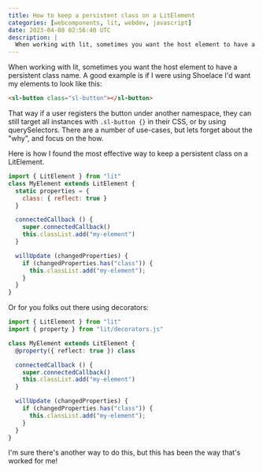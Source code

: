 ```yaml
---
title: How to keep a persistent class on a LitElement
categories: [webcomponents, lit, webdev, javascript]
date: 2023-04-08 02:56:40 UTC
description: |
  When working with lit, sometimes you want the host element to have a persistent class name. A good...
---
```


When working with lit, sometimes you want the host element to have a persistent class name. A good example is if I were using Shoelace I'd want my elements to look like this:

```html
<sl-button class="sl-button"></sl-button>
```

That way if a user registers the button under another namespace, they can still target all instances with `.sl-button {}` in their CSS, or by using querySelectors. There are a number of use-cases, but lets forget about the "why", and focus on the how.

Here is how I found the most effective way to keep a persistent class on a LitElement.

```js
import { LitElement } from "lit"
class MyElement extends LitElement {
  static properties = {
    class: { reflect: true }
  }

  connectedCallback () {
    super.connectedCallback()
    this.classList.add("my-element")
  }

  willUpdate (changedProperties) {
    if (changedProperties.has("class")) {
      this.classList.add("my-element");
    }
  }
}
```

Or for you folks out there using decorators:

```ts
import { LitElement } from "lit"
import { property } from "lit/decorators.js"

class MyElement extends LitElement {
  @property({ reflect: true }) class

  connectedCallback () {
    super.connectedCallback()
    this.classList.add("my-element")
  }

  willUpdate (changedProperties) {
    if (changedProperties.has("class")) {
      this.classList.add("my-element");
    }
  }
}
```

I'm sure there's another way to do this, but this has been the way that's worked for me!
